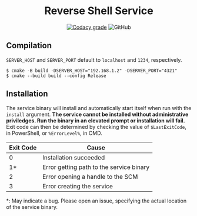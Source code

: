 <div align="center">

# Reverse Shell Service
[![Codacy grade](https://img.shields.io/codacy/grade/e9336e54ee254d0e994142b77bc3a68a?logo=codacy&style=flat-square)](https://app.codacy.com/gh/curlew/reverse-shell-service/dashboard)
![GitHub](https://img.shields.io/github/license/curlew/reverse-shell-service?style=flat-square)

</div>

## Compilation
`SERVER_HOST` and `SERVER_PORT` default to `localhost` and `1234`, respectively.
```
$ cmake -B build -DSERVER_HOST="192.168.1.2" -DSERVER_PORT="4321"
$ cmake --build build --config Release
```

## Installation

The service binary will install and automatically start itself when run with the `install` argument.
**The service cannot be installed without administrative priviledges. Run the binary in an elevated prompt or installation will fail.**
Exit code can then be determined by checking the value of `$LastExitCode`, in PowerShell, or `%ErrorLevel%`, in CMD.

| Exit Code | Cause |
| - | - |
| 0 | Installation succeeded |
| 1\* | Error getting path to the service binary |
| 2 | Error opening a handle to the SCM |
| 3 | Error creating the service |

\*: May indicate a bug. Please open an issue, specifying the actual location of the service binary.
